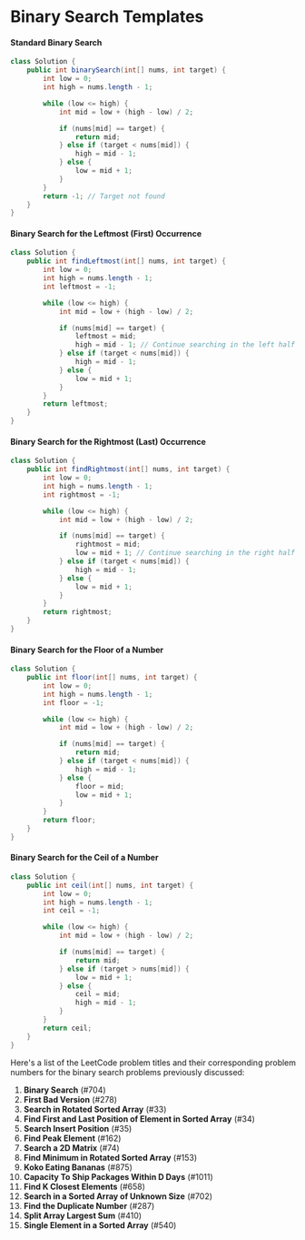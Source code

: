 # Binary Search Templates

#### Standard Binary Search

```java
class Solution {
    public int binarySearch(int[] nums, int target) {
        int low = 0;
        int high = nums.length - 1;

        while (low <= high) {
            int mid = low + (high - low) / 2;

            if (nums[mid] == target) {
                return mid;
            } else if (target < nums[mid]) {
                high = mid - 1;
            } else {
                low = mid + 1;
            }
        }
        return -1; // Target not found
    }
}
```
#### Binary Search for the Leftmost (First) Occurrence
```java
class Solution {
    public int findLeftmost(int[] nums, int target) {
        int low = 0;
        int high = nums.length - 1;
        int leftmost = -1;

        while (low <= high) {
            int mid = low + (high - low) / 2;

            if (nums[mid] == target) {
                leftmost = mid;
                high = mid - 1; // Continue searching in the left half
            } else if (target < nums[mid]) {
                high = mid - 1;
            } else {
                low = mid + 1;
            }
        }
        return leftmost;
    }
}
```
#### Binary Search for the Rightmost (Last) Occurrence
```java
class Solution {
    public int findRightmost(int[] nums, int target) {
        int low = 0;
        int high = nums.length - 1;
        int rightmost = -1;

        while (low <= high) {
            int mid = low + (high - low) / 2;

            if (nums[mid] == target) {
                rightmost = mid;
                low = mid + 1; // Continue searching in the right half
            } else if (target < nums[mid]) {
                high = mid - 1;
            } else {
                low = mid + 1;
            }
        }
        return rightmost;
    }
}
```
#### Binary Search for the Floor of a Number
```java
class Solution {
    public int floor(int[] nums, int target) {
        int low = 0;
        int high = nums.length - 1;
        int floor = -1;

        while (low <= high) {
            int mid = low + (high - low) / 2;

            if (nums[mid] == target) {
                return mid;
            } else if (target < nums[mid]) {
                high = mid - 1;
            } else {
                floor = mid;
                low = mid + 1;
            }
        }
        return floor;
    }
}
```

#### Binary Search for the Ceil of a Number
```java
class Solution {
    public int ceil(int[] nums, int target) {
        int low = 0;
        int high = nums.length - 1;
        int ceil = -1;

        while (low <= high) {
            int mid = low + (high - low) / 2;

            if (nums[mid] == target) {
                return mid;
            } else if (target > nums[mid]) {
                low = mid + 1;
            } else {
                ceil = mid;
                high = mid - 1;
            }
        }
        return ceil;
    }
}
```



Here's a list of the LeetCode problem titles and their corresponding problem numbers for the binary search problems previously discussed:

1.  **Binary Search** (#704)
2.  **First Bad Version** (#278)
3.  **Search in Rotated Sorted Array** (#33)
4.  **Find First and Last Position of Element in Sorted Array** (#34)
5.  **Search Insert Position** (#35)
6.  **Find Peak Element** (#162)
7.  **Search a 2D Matrix** (#74)
8.  **Find Minimum in Rotated Sorted Array** (#153)
9.  **Koko Eating Bananas** (#875)
10. **Capacity To Ship Packages Within D Days** (#1011)
11. **Find K Closest Elements** (#658) 
12. **Search in a Sorted Array of Unknown Size** (#702) 
13. **Find the Duplicate Number** (#287) 
14. **Split Array Largest Sum** (#410) 
15. **Single Element in a Sorted Array** (#540) 
